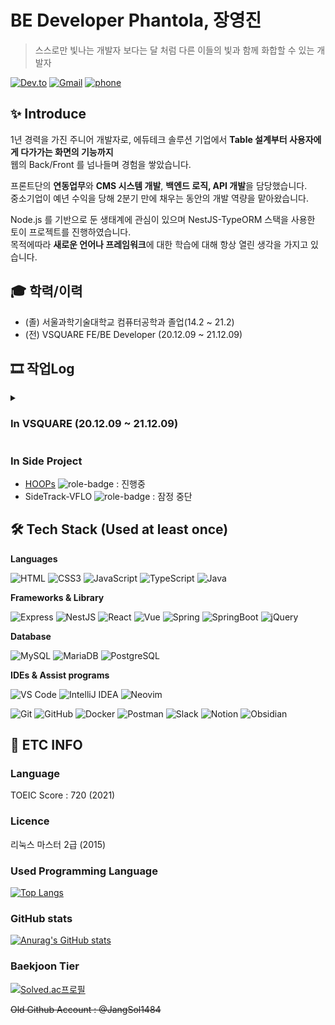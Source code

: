 # BE Developer Phantola, 장영진

> 스스로만 빛나는 개발자 보다는 달 처럼 다른 이들의 빛과 함께 화합할 수 있는 개발자

[![Dev.to](https://img.shields.io/badge/JangLuna's%20dev.to-0A0A0A.svg?&style=for-the-badge&logo=dev.to&logoColor=white)](https://dev.to/jangluna)
[![Gmail](https://img.shields.io/badge/devmonarch0115@gmail.com-EA4335.svg?&style=for-the-badge&logo=Gmail&logoColor=white)](mailto:devmonarch0115@gmail.com)
[![phone](https://img.shields.io/badge/📱-010%207472%200453-blue?style=for-the-badge)](tel:01074720453)

## ✨ Introduce

1년 경력을 가진 주니어 개발자로, 에듀테크 솔루션 기업에서 **Table 설계부터 사용자에게 다가가는 화면의 기능까지**  
웹의 Back/Front 를 넘나들며 경험을 쌓았습니다.

프론트단의 **연동업무**와 **CMS 시스템 개발**, **백엔드 로직, API 개발**을 담당했습니다.  
중소기업이 예년 수익을 당해 2분기 만에 채우는 동안의 개발 역량을 맡아왔습니다.

Node.js 를 기반으로 둔 생태계에 관심이 있으며 NestJS-TypeORM 스택을 사용한 토이 프로젝트를 진행하였습니다.  
목적에따라 **새로운 언어나 프레임워크**에 대한 학습에 대해 항상 열린 생각을 가지고 있습니다.

## 🎓 학력/이력

- (졸) 서울과학기술대학교 컴퓨터공학과 졸업(14.2 ~ 21.2)
- (전) VSQUARE FE/BE Developer (20.12.09 ~ 21.12.09)

## 🎞 작업Log

<details>
  <summary><h3>In VSQUARE (20.12.09 ~ 21.12.09)</h3></summary>
  <div markdown="1">
    
|IDE|Groupware|CI/CD|Version Control|
|----|----|----|----|
|IntelliJ IDEA| Slack, Zeplin, FileZilla|Zenkins|Git

#### 📜 진행 프로젝트, 업무 요약

- [**총신대학교**](http://www.chongshin.ac.kr) ![role-badge](https://img.shields.io/badge/Role-FE-red)

  - JavaScript, HTML5/CSS. 퍼블리싱 작업 및 프론트 연동
  - 백오피스 연동 (학생 조회, 증명서 출력, 기타 기존 시스템과의 마이그레이션 작업)

- [**자생한방병원**](https://jaseng.education) ![role-badge](https://img.shields.io/badge/Role-FE-red)
  - 퍼블리싱
  - 내부 이메일 발송 로직 구현
  - 내부 LMS 수료증 PDF 파일 구현
  - 유료강의 쿠폰 기능 Table 설계, SQL 구현, API 설계 및 구현, 프론트 연동.
- [**한국여성인권진흥원**](http://edu.stop.or.kr) ![role-badge](https://img.shields.io/badge/Role-FE-red)
  - 퍼블리싱
  - 메뉴 및 데이터 연동
  - 회원가입/로그인 구현
  - JavaScript 를 사용한 캐로셀 개발 및 애니메이션 구현
  - 회원가입 부터 수료증 출력 까지 플로우의 프론트 비즈니스 로직 개발 (LMS)
- [**정화예술대학교 메인페이지 및 학사정보시스템**](http://jb.ac.kr) ![role-badge](https://img.shields.io/badge/Role-FE/BE-blueviolet)
  - 메인 페이지 컨텐츠 연동
  - 내부 CMS 페이지 3rd party 라이브러리 연동 (Chart.js)
  - 내부 CMS 페이지 전반적인 데이터 연동
  - 내부 CMS 페이지 Table 설계 및 SQL 개발 (학생 상담 기능)
  - 내부 CMS 페이지 API 개발 (학생 상담 기능)
  - 전반적인 백오피스 및 메인페이지 유지보수
- [**어린이급식관리지원센터**](https://eip.ccfsm.or.kr/) ![role-badge](https://img.shields.io/badge/Role-BE-skyblue)
- [**어린이급식관리지원센터 식단관리서비스**](https://menuplan.ccfsm.or.kr/) ![role-badge](https://img.shields.io/badge/Role-BE-skyblue)
  - CMS 페이지 퍼블리싱 작업 및 프론트 연동
  - 식단표 편집기능 구현
  - 식단표, 레시피, 음식, 영양소 백엔드 로직 개발
  - 관련 기능 API 설계 및 SQL 개발
  - 식단표 작성 화면 연동 및 로직 개발
  - 식단표, 영양소 통계 Excel file export 로직 개발
  - 기타 비즈니스 로직 구현 (LMS)
  - 시스템 유지보수
- **Project Cygnus** - Spring, Mybatis / jQuery, VaniliaJS 이용한 E-commerce 솔루션
  - 회원정보 Table 설계 및 SQL 구현
  - 상품 Table 설계 및 관련 CRUD 기능 개발
  - 상품 카테고리 기능 개발
  - 상품 프리뷰 영상 플레이어 개발
  - PG사 결제모듈(이니시스) 연동
    </div>
  </details>

### In Side Project

- [HOOPs](https://hoops.janglunalab.com/) ![role-badge](https://img.shields.io/badge/Role-FE/BE-blueviolet) : 진행중
- SideTrack-VFLO ![role-badge](https://img.shields.io/badge/Role-BE-skyblue) : 잠정 중단

## 🛠 Tech Stack (Used at least once)

**Languages**

![HTML](https://img.shields.io/badge/html5-E34F26.svg?&style=for-the-badge&logo=html5&logoColor=white)
![CSS3](https://img.shields.io/badge/CSS3-1572B6.svg?&style=for-the-badge&logo=CSS3&logoColor=white)
![JavaScript](https://img.shields.io/badge/JavaScript-f7df12.svg?&style=for-the-badge&logo=JavaScript&logoColor=black)
![TypeScript](https://img.shields.io/badge/TypeScript-3178C6.svg?&style=for-the-badge&logo=TypeScript&logoColor=white)
![Java](https://img.shields.io/badge/Java-00736.svg?&style=for-the-badge&logo=Java&logoColor=white)

**Frameworks & Library**

![Express](https://img.shields.io/badge/Express-000000.svg?&style=for-the-badge&logo=Express&logoColor=white)
![NestJS](https://img.shields.io/badge/NestJS-E0234E.svg?&style=for-the-badge&logo=NestJS&logoColor=white)
![React](https://img.shields.io/badge/React-61DAFB.svg?&style=for-the-badge&logo=React&logoColor=black)
![Vue](https://img.shields.io/badge/Vue.js-4FC08D.svg?&style=for-the-badge&logo=Vue.js&logoColor=white)
![Spring](https://img.shields.io/badge/Spring-6DB33F.svg?&style=for-the-badge&logo=Spring&logoColor=white)
![SpringBoot](https://img.shields.io/badge/Spring%20Boot-6DB33F.svg?&style=for-the-badge&logo=SpringBoot&logoColor=white)
![jQuery](https://img.shields.io/badge/jQuery-0769AD.svg?&style=for-the-badge&logo=jQuery&logoColor=white)

**Database**

![MySQL](https://img.shields.io/badge/MySQL-4479A1.svg?&style=for-the-badge&logo=MySQL&logoColor=white)
![MariaDB](https://img.shields.io/badge/MariaDB-003545.svg?&style=for-the-badge&logo=MariaDB&logoColor=white)
![PostgreSQL](https://img.shields.io/badge/PostgreSQL-4169E1.svg?&style=for-the-badge&logo=PostgreSQL&logoColor=white)

**IDEs & Assist programs**

![VS Code](https://img.shields.io/badge/Visual%20Studio%20Code-007ACC.svg?&style=for-the-badge&logo=VisualStudioCode&logoColor=white)
![IntelliJ IDEA](https://img.shields.io/badge/IntelliJ%20IDEA-000000.svg?&style=for-the-badge&logo=IntelliJIDEA&logoColor=white)
![Neovim](https://img.shields.io/badge/Neovim-57A143.svg?&style=for-the-badge&logo=Neovim&logoColor=white)

![Git](https://img.shields.io/badge/Git-F05032.svg?&style=for-the-badge&logo=Git&logoColor=white)
![GitHub](https://img.shields.io/badge/GitHub-181717.svg?&style=for-the-badge&logo=GitHub&logoColor=white)
![Docker](https://img.shields.io/badge/Docker-2496ED.svg?&style=for-the-badge&logo=Docker&logoColor=white)
![Postman](https://img.shields.io/badge/Postman-FF6C37.svg?&style=for-the-badge&logo=Postman&logoColor=white)
![Slack](https://img.shields.io/badge/Slack-4A154B.svg?&style=for-the-badge&logo=Slack&logoColor=white)
![Notion](https://img.shields.io/badge/Notion-000000.svg?&style=for-the-badge&logo=Notion&logoColor=white)
![Obsidian](https://img.shields.io/badge/Obsidian-483699.svg?&style=for-the-badge&logo=Obsidian&logoColor=white)

## 🚬 ETC INFO

### Language

TOEIC Score : 720 (2021)

### Licence

리눅스 마스터 2급 (2015)

### Used Programming Language

[![Top Langs](https://github-readme-stats.vercel.app/api/top-langs/?username=jangluna&layout=compact)](https://github.com/jangluna/github-readme-stats)

### GitHub stats

[![Anurag's GitHub stats](https://github-readme-stats.vercel.app/api?username=jangluna&theme=great-gatsby&show_icons=true)](https://github.com/jangluna/github-readme-stats)

### Baekjoon Tier

[![Solved.ac프로필](http://mazassumnida.wtf/api/v2/generate_badge?boj=jangluna)](https://solved.ac/jangluna)

~~Old Github Account : @JangSol1484~~
